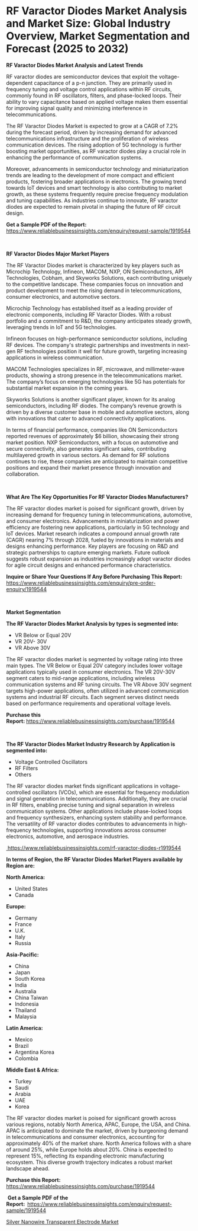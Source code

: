 <p><h1>RF Varactor Diodes Market Analysis and Market Size: Global Industry Overview, Market Segmentation and Forecast (2025 to 2032)</h1></p><p><strong>RF Varactor Diodes Market Analysis and Latest Trends</strong></p>
<p><p>RF varactor diodes are semiconductor devices that exploit the voltage-dependent capacitance of a p-n junction. They are primarily used in frequency tuning and voltage control applications within RF circuits, commonly found in RF oscillators, filters, and phase-locked loops. Their ability to vary capacitance based on applied voltage makes them essential for improving signal quality and minimizing interference in telecommunications.</p><p>The RF Varactor Diodes Market is expected to grow at a CAGR of 7.2% during the forecast period, driven by increasing demand for advanced telecommunications infrastructure and the proliferation of wireless communication devices. The rising adoption of 5G technology is further boosting market opportunities, as RF varactor diodes play a crucial role in enhancing the performance of communication systems. </p><p>Moreover, advancements in semiconductor technology and miniaturization trends are leading to the development of more compact and efficient products, fostering broader applications in electronics. The growing trend towards IoT devices and smart technology is also contributing to market growth, as these systems frequently require precise frequency modulation and tuning capabilities. As industries continue to innovate, RF varactor diodes are expected to remain pivotal in shaping the future of RF circuit design.</p></p>
<p><strong>Get a Sample PDF of the Report:&nbsp;</strong> <a href="https://www.reliablebusinessinsights.com/enquiry/request-sample/1919544?utm_campaign=3276&utm_medium=2&utm_source=Github&utm_content=ia&utm_term=06042025&utm_id=rf-varactor-diodes">https://www.reliablebusinessinsights.com/enquiry/request-sample/1919544</a></p>
<p>&nbsp;</p>
<p><strong>RF Varactor Diodes Major Market Players</strong></p>
<p><p>The RF Varactor Diodes market is characterized by key players such as Microchip Technology, Infineon, MACOM, NXP, ON Semiconductors, API Technologies, Cobham, and Skyworks Solutions, each contributing uniquely to the competitive landscape. These companies focus on innovation and product development to meet the rising demand in telecommunications, consumer electronics, and automotive sectors.</p><p>Microchip Technology has established itself as a leading provider of electronic components, including RF Varactor Diodes. With a robust portfolio and a commitment to R&D, the company anticipates steady growth, leveraging trends in IoT and 5G technologies.</p><p>Infineon focuses on high-performance semiconductor solutions, including RF devices. The company's strategic partnerships and investments in next-gen RF technologies position it well for future growth, targeting increasing applications in wireless communication.</p><p>MACOM Technologies specializes in RF, microwave, and millimeter-wave products, showing a strong presence in the telecommunications market. The company’s focus on emerging technologies like 5G has potentials for substantial market expansion in the coming years.</p><p>Skyworks Solutions is another significant player, known for its analog semiconductors, including RF diodes. The company’s revenue growth is driven by a diverse customer base in mobile and automotive sectors, along with innovations that cater to advanced connectivity applications.</p><p>In terms of financial performance, companies like ON Semiconductors reported revenues of approximately $6 billion, showcasing their strong market position. NXP Semiconductors, with a focus on automotive and secure connectivity, also generates significant sales, contributing multilayered growth in various sectors. As demand for RF solutions continues to rise, these companies are anticipated to maintain competitive positions and expand their market presence through innovation and collaboration.</p></p>
<p>&nbsp;</p>
<p><strong>What Are The Key Opportunities For RF Varactor Diodes Manufacturers?</strong></p>
<p><p>The RF varactor diodes market is poised for significant growth, driven by increasing demand for frequency tuning in telecommunications, automotive, and consumer electronics. Advancements in miniaturization and power efficiency are fostering new applications, particularly in 5G technology and IoT devices. Market research indicates a compound annual growth rate (CAGR) nearing 7% through 2028, fueled by innovations in materials and designs enhancing performance. Key players are focusing on R&D and strategic partnerships to capture emerging markets. Future outlook suggests robust expansion as industries increasingly adopt varactor diodes for agile circuit designs and enhanced performance characteristics.</p></p>
<p><strong>Inquire or Share Your Questions If Any Before Purchasing This Report:</strong> <a href="https://www.reliablebusinessinsights.com/enquiry/pre-order-enquiry/1919544?utm_campaign=3276&utm_medium=2&utm_source=Github&utm_content=ia&utm_term=06042025&utm_id=rf-varactor-diodes">https://www.reliablebusinessinsights.com/enquiry/pre-order-enquiry/1919544</a></p>
<p>&nbsp;</p>
<p><strong>Market Segmentation</strong></p>
<p><strong>The RF Varactor Diodes Market Analysis by types is segmented into:</strong></p>
<p><ul><li>VR Below or Equal 20V</li><li>VR 20V- 30V</li><li>VR Above 30V</li></ul></p>
<p><p>The RF varactor diodes market is segmented by voltage rating into three main types. The VR Below or Equal 20V category includes lower voltage applications typically used in consumer electronics. The VR 20V-30V segment caters to mid-range applications, including wireless communication systems and RF tuning circuits. The VR Above 30V segment targets high-power applications, often utilized in advanced communication systems and industrial RF circuits. Each segment serves distinct needs based on performance requirements and operational voltage levels.</p></p>
<p><strong>Purchase this Report:&nbsp;</strong><a href="https://www.reliablebusinessinsights.com/purchase/1919544?utm_campaign=3276&utm_medium=2&utm_source=Github&utm_content=ia&utm_term=06042025&utm_id=rf-varactor-diodes">https://www.reliablebusinessinsights.com/purchase/1919544</a></p>
<p>&nbsp;</p>
<p><strong>The RF Varactor Diodes Market Industry Research by Application is segmented into:</strong></p>
<p><ul><li>Voltage Controlled Oscillators</li><li>RF Filters</li><li>Others</li></ul></p>
<p><p>The RF varactor diodes market finds significant applications in voltage-controlled oscillators (VCOs), which are essential for frequency modulation and signal generation in telecommunications. Additionally, they are crucial in RF filters, enabling precise tuning and signal separation in wireless communication systems. Other applications include phase-locked loops and frequency synthesizers, enhancing system stability and performance. The versatility of RF varactor diodes contributes to advancements in high-frequency technologies, supporting innovations across consumer electronics, automotive, and aerospace industries.</p></p>
<p><a href="https://www.reliablebusinessinsights.com/rf-varactor-diodes-r1919544?utm_campaign=3276&utm_medium=2&utm_source=Github&utm_content=ia&utm_term=06042025&utm_id=rf-varactor-diodes">&nbsp;https://www.reliablebusinessinsights.com/rf-varactor-diodes-r1919544</a></p>
<p><strong>In terms of Region, the RF Varactor Diodes Market Players available by Region are:</strong></p>
<p>
    <p> <strong> North America: </strong>
        <ul>
            <li>United States</li>
            <li>Canada</li>
        </ul>
        </p> 
    <p> <strong> Europe: </strong>
        <ul>
            <li>Germany</li>
            <li>France</li>
            <li>U.K.</li>
            <li>Italy</li>
            <li>Russia</li>
        </ul>
        </p> 
    <p> <strong> Asia-Pacific: </strong>
        <ul>
            <li>China</li>
            <li>Japan</li>
            <li>South Korea</li>
            <li>India</li>
            <li>Australia</li>
            <li>China Taiwan</li>
            <li>Indonesia</li>
            <li>Thailand</li>
            <li>Malaysia</li>
        </ul>
        </p> 
    <p> <strong> Latin America: </strong>
        <ul>
            <li>Mexico</li>
            <li>Brazil</li>
            <li>Argentina Korea</li>
            <li>Colombia</li>
        </ul>
        </p> 
    <p> <strong> Middle East & Africa: </strong>
        <ul>
            <li>Turkey</li>
            <li>Saudi</li>
            <li>Arabia</li>
            <li>UAE</li>
            <li>Korea</li>
        </ul>
    </p>
    </p>
<p><p>The RF varactor diodes market is poised for significant growth across various regions, notably North America, APAC, Europe, the USA, and China. APAC is anticipated to dominate the market, driven by burgeoning demand in telecommunications and consumer electronics, accounting for approximately 40% of the market share. North America follows with a share of around 25%, while Europe holds about 20%. China is expected to represent 15%, reflecting its expanding electronic manufacturing ecosystem. This diverse growth trajectory indicates a robust market landscape ahead.</p></p>
<p><strong>Purchase this Report: </strong><a href="https://www.reliablebusinessinsights.com/purchase/1919544?utm_campaign=3276&utm_medium=2&utm_source=Github&utm_content=ia&utm_term=06042025&utm_id=rf-varactor-diodes">https://www.reliablebusinessinsights.com/purchase/1919544</a></p>
<p>&nbsp;<strong>Get a Sample PDF of the Report:&nbsp;&nbsp;</strong><a href="https://www.reliablebusinessinsights.com/enquiry/request-sample/1919544?utm_campaign=3276&utm_medium=2&utm_source=Github&utm_content=ia&utm_term=06042025&utm_id=rf-varactor-diodes">https://www.reliablebusinessinsights.com/enquiry/request-sample/1919544</a></p>
<p><strong></strong></p>
<p><p><a href="https://github.com/herakterroem/Market-Research-Report-List-1/blob/main/silver-nanowire-transparent-electrode-market.md?utm_campaign=3276&utm_medium=2&utm_source=Github&utm_content=ia&utm_term=06042025&utm_id=rf-varactor-diodes">Silver Nanowire Transparent Electrode Market</a></p></p>